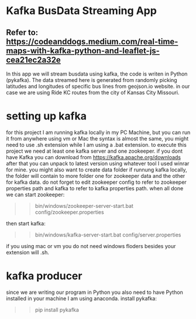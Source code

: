 # Kafka BusData Streaming App
## Refer to: https://codeanddogs.medium.com/real-time-maps-with-kafka-python-and-leaflet-js-cea21ec2a32e
In this app we will stream busdata using kafka, the code is writen in Python (pykafka).
The data streamed here is generated from randomly picking latitudes and longitudes of specific bus lines from geojson.io website. in our case we are using Ride KC routes from the city of Kansas City Missouri.

# setting up kafka
for this project I am running kafka locally in my PC Machine, but you can run it from anywhere using vm or Mac the syntax is almost the same, you might need to use .sh extension while I am using a .bat extension.
to execute this project we need at least one kafka server and one zookeeper.
if you dont have Kafka you can download from https://kafka.apache.org/downloads after that you can unpack to latest version using whatever tool I used winrar for mine. you might also want to create data folder if runnung kafka locally, the folder will contain to more folder one for zookeeper data and the other for kafka data. do not forget to edit zookeeper config to refer to zookeeper properties path and kafka to refer to kafka properties path.
when all done we can start zookeeper: 

>>bin/windows/zookeeper-server-start.bat config/zookeeper.properties

then start kafka:
>>bin/windows/kafka-server-start.bat config/server.properties

if you using mac or vm you do not need windows floders besides your extension will .sh.

#  kafka producer
since we are writing our program in Python you also need to have Python installed in your machine I am using anaconda.
install pykafka:
>>pip install pykafka



